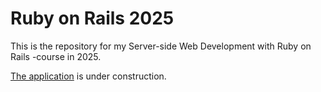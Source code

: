 # Ruby on Rails 2025

This is the repository for my Server-side Web Development with Ruby on Rails -course in 2025.

[The application](https://ratebeer-rails-course-2025.fly.dev/breweries) is under construction. 
